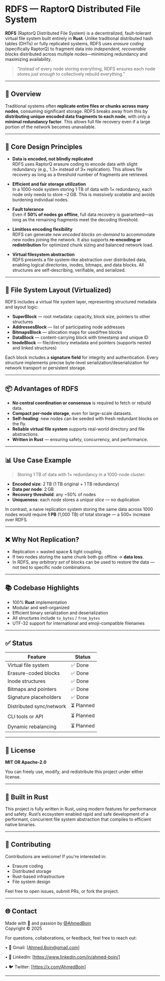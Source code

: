 # RDFS — RaptorQ Distributed File System

**RDFS** (RaptorQ Distributed File System) is a decentralized, fault-tolerant virtual file system built entirely in **Rust**. Unlike traditional distributed hash tables (DHTs) or fully replicated systems, RDFS uses *erasure coding* (specifically RaptorQ) to fragment data into *independent, recoverable blocks* distributed across multiple nodes—minimizing redundancy and maximizing availability.

> “Instead of every node storing everything, RDFS ensures each node stores *just enough* to collectively rebuild everything.”

---

## 🚀 Overview

Traditional systems often **replicate entire files or chunks across many nodes**, consuming significant storage. RDFS breaks away from this by **distributing unique encoded data fragments to each node**, with only a **minimal redundancy factor**. This allows full file recovery even if a large portion of the network becomes unavailable.

---

## 🔧 Core Design Principles

- **Data is encoded, not blindly replicated**  
  RDFS uses RaptorQ erasure coding to encode data with slight redundancy (e.g., 1.3× instead of 3× replication). This allows file recovery as long as a threshold number of fragments are retrieved.

- **Efficient and fair storage utilization**  
  In a 1000-node system storing 1 TB of data with 1× redundancy, each node only needs to store ~2 GB. This is *massively scalable* and avoids burdening individual nodes.

- **Fault tolerance**  
  Even if **50% of nodes go offline**, full data recovery is guaranteed—as long as the remaining fragments meet the decoding threshold.

- **Limitless encoding flexibility**  
  RDFS can generate *new encoded blocks on-demand* to accommodate new nodes joining the network. It also supports **re-encoding or redistribution** for optimized chunk sizing and balanced network load.

- **Virtual filesystem abstraction**  
  RDFS presents a file system–like abstraction over distributed data, enabling logical directories, inodes, bitmaps, and data blocks. All structures are self-describing, verifiable, and serialized.

---

## 📁 File System Layout (Virtualized)

RDFS includes a virtual file system layer, representing structured metadata and layout logic:

- **SuperBlock** — root metadata: capacity, block size, pointers to other structures
- **AddressesBlock** — list of participating node addresses
- **BitmapsBlock** — allocation maps for used/free blocks
- **DataBlock** — content-carrying block with timestamp and unique ID
- **InodeBlock** — file/directory metadata and pointers (supports nested and linked structures)

Each block includes a **signature field** for integrity and authentication. Every structure implements precise byte-level serialization/deserialization for network transport or persistent storage.

---

## 📦 Advantages of RDFS

- **No central coordination or consensus** is required to fetch or rebuild data.
- **Compact per-node storage**, even for large-scale datasets.
- **Self-healing**: new nodes can be seeded with fresh redundant blocks on the fly.
- **Reliable virtual file system** supports real-world directory and file abstractions.
- **Written in Rust** — ensuring safety, concurrency, and performance.

---

## 📊 Use Case Example

> Storing 1 TB of data with 1× redundancy in a 1000-node cluster:

- **Encoded size**: 2 TB (1 TB original + 1 TB redundancy)
- **Data per node**: 2 GB
- **Recovery threshold**: any ~50% of nodes
- **Uniqueness**: each node stores a *unique slice* — no duplication

In contrast, a naive replication system storing the same data across 1000 nodes would require **1 PB** (1,000 TB) of total storage — a 500× increase over RDFS.

---

## ❌ Why Not Replication?

- Replication = wasted space & tight coupling.
- If two nodes storing the same chunk both go offline → **data loss**.
- In RDFS, any *arbitrary set* of blocks can be used to restore the data — not tied to specific node combinations.

---

## 📚 Codebase Highlights

- 100% **Rust** implementation
- Modular and well-organized
- Efficient binary serialization and deserialization
- All structures include `to_bytes` / `from_bytes`
- UTF-32 support for international and emoji-compatible filenames

---

## ✅ Status

| Feature                   | Status |
|---------------------------|--------|
| Virtual file system       | ✅ Done |
| Erasure-coded blocks      | ✅ Done |
| Inode structures          | ✅ Done |
| Bitmaps and pointers      | ✅ Done |
| Signature placeholders    | ✅ Done |
| Distributed sync/network  | ⏳ Planned |
| CLI tools or API          | ⏳ Planned |
| Dynamic rebalancing       | ⏳ Planned |

---

## 📎 License

**MIT OR Apache-2.0**

You can freely use, modify, and redistribute this project under either license.

---

## 🦀 Built in Rust

This project is fully written in Rust, using modern features for performance and safety. Rust’s ecosystem enabled rapid and safe development of a performant, concurrent file system abstraction that compiles to efficient native binaries.

---

## 🙌 Contributing

Contributions are welcome! If you're interested in:

- Erasure coding
- Distributed storage
- Rust-based infrastructure
- File system design

Feel free to open issues, submit PRs, or fork the project.

---

## 🌐 Contact

Made with 🦀 and passion by [@AhmedBoin](https://github.com/AhmedBoin)  
Copyright © 2025

For questions, collaborations, or feedback, feel free to reach out:

• 📧 Gmail: [Ahmed.Boin@gmail.com]

• 💼 LinkedIn: [https://www.linkedin.com/in/ahmed-boin/]

• 🐦 Twitter: [https://x.com/AhmedBoin]

---